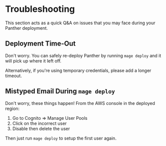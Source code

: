# Troubleshooting

This section acts as a quick Q&A on issues that you may face during your Panther deployment.

## Deployment Time-Out

Don't worry. You can safely re-deploy Panther by running `mage deploy` and it will pick up where it left off.

Alternatively, if you're using temporary credentials, please add a longer timeout.

## Mistyped Email During `mage deploy`

Don't worry, these things happen! From the AWS console in the deployed region:

1. Go to Cognito =&gt; Manage User Pools
2. Click on the incorrect user
3. Disable then delete the user

Then just run `mage deploy` to setup the first user again.

